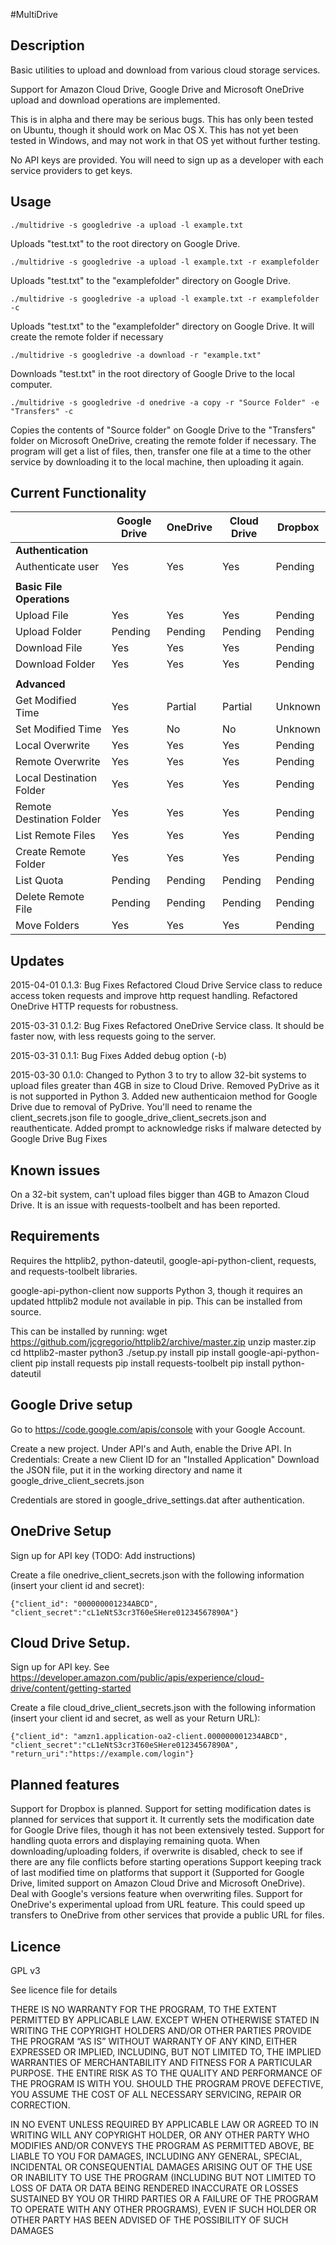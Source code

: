 #MultiDrive


## Description

Basic utilities to upload and download from various cloud storage services.

Support for Amazon Cloud Drive, Google Drive and Microsoft OneDrive upload and download operations are implemented.

This is in alpha and there may be serious bugs.  This has only been tested on Ubuntu, though it should work on Mac OS X.  This has not yet been tested in Windows, and may not work in that OS yet without further testing.

No API keys are provided.  You will need to sign up as a developer with each service providers to get keys.

## Usage

    ./multidrive -s googledrive -a upload -l example.txt

Uploads "test.txt" to the root directory on Google Drive.

    ./multidrive -s googledrive -a upload -l example.txt -r examplefolder

Uploads "test.txt" to the "examplefolder" directory on Google Drive.

    ./multidrive -s googledrive -a upload -l example.txt -r examplefolder -c

Uploads "test.txt" to the "examplefolder" directory on Google Drive.  It will create the remote folder if necessary

    ./multidrive -s googledrive -a download -r "example.txt" 

Downloads "test.txt" in the root directory of Google Drive to the local computer. 

    ./multidrive -s googledrive -d onedrive -a copy -r "Source Folder" -e "Transfers" -c

Copies the contents of "Source folder" on Google Drive to the "Transfers" folder on Microsoft OneDrive, creating the remote folder if necessary.  The program will get a list of files, then, transfer one file at a time to the other service by downloading it to the local machine, then uploading it again.


## Current Functionality


|					|Google Drive	|OneDrive		|Cloud Drive 	|Dropbox		|
|-------------------|---------------|---------------|---------------|---------------|
|**Authentication**| | | | |
|Authenticate user	|Yes|Yes|Yes|Pending|
| | | | | |
|**Basic File Operations**| | | | |
|Upload File	|Yes|Yes|Yes|Pending|
|Upload Folder	|Pending|Pending|Pending|Pending|
|Download File	|Yes|Yes|Yes|Pending|
|Download Folder	|Yes|Yes|Yes|Pending|
|| | | | |			
|**Advanced**				
|Get Modified Time	|Yes|Partial|Partial|Unknown
|Set Modified Time	|Yes|No|No|Unknown|
|Local Overwrite	|Yes|Yes|Yes|Pending|
|Remote Overwrite	|Yes|Yes|Yes|Pending|
|Local Destination Folder	|Yes|Yes|Yes|Pending|
|Remote Destination Folder	|Yes|Yes|Yes|Pending|
|List Remote Files	|Yes|Yes|Yes|Pending|
|Create Remote Folder	|Yes|Yes|Yes|Pending|
|List Quota	|Pending|Pending|Pending|Pending|
|Delete Remote File	|Pending|Pending|Pending|Pending|
|Move Folders	|Yes|Yes|Yes|Pending|

## Updates

2015-04-01 0.1.3: Bug Fixes
				  Refactored Cloud Drive Service class to reduce access token requests and improve http request handling.
				  Refactored OneDrive HTTP requests for robustness.

2015-03-31 0.1.2: Bug Fixes
				  Refactored OneDrive Service class.  It should be faster now, with less requests going to the server.

2015-03-31 0.1.1: Bug Fixes
				  Added debug option (-b)

2015-03-30 0.1.0: Changed to Python 3 to try to allow 32-bit systems to upload files greater than 4GB in size to Cloud Drive.
				  Removed PyDrive as it is not supported in Python 3.
				  Added new authenticaion method for Google Drive due to removal of PyDrive.  You'll need to rename the client_secrets.json file to google_drive_client_secrets.json and reauthenticate.
				  Added prompt to acknowledge risks if malware detected by Google Drive
				  Bug Fixes

## Known issues

On a 32-bit system, can't upload files bigger than 4GB to Amazon Cloud Drive. It is an issue with requests-toolbelt and has been reported.

## Requirements

Requires the httplib2, python-dateutil, google-api-python-client, requests, and requests-toolbelt libraries.

google-api-python-client now supports Python 3, though it requires an updated httplib2 module not available in pip.  This can be installed from source.

This can be installed by running:
wget https://github.com/jcgregorio/httplib2/archive/master.zip
unzip master.zip
cd httplib2-master
python3 ./setup.py install
pip install google-api-python-client
pip install requests
pip install requests-toolbelt
pip install python-dateutil


## Google Drive setup

Go to https://code.google.com/apis/console with your Google Account.

Create a new project.
Under API's and Auth, enable the Drive API.
In Credentials: Create a new Client ID for an "Installed Application"
Download the JSON file, put it in the working directory and name it google_drive_client_secrets.json

Credentials are stored in google_drive_settings.dat after authentication.

## OneDrive Setup

Sign up for API key (TODO: Add instructions)

Create a file onedrive_client_secrets.json with the following information (insert your client id and secret):

    {"client_id": "000000001234ABCD", "client_secret":"cL1eNtS3cr3T60eSHere01234567890A"}

## Cloud Drive Setup.

Sign up for API key. See https://developer.amazon.com/public/apis/experience/cloud-drive/content/getting-started

Create a file cloud_drive_client_secrets.json with the following information (insert your client id and secret, as well as your Return URL):

    {"client_id": "amzn1.application-oa2-client.000000001234ABCD", "client_secret":"cL1eNtS3cr3T60eSHere01234567890A", "return_uri":"https://example.com/login"}


## Planned features
Support for Dropbox is planned.
Support for setting modification dates is planned for services that support it.  It currently sets the modification date for Google Drive files, though it has not been extensively tested.
Support for handling quota errors and displaying remaining quota.
When downloading/uploading folders, if overwrite is disabled, check to see if there are any file conflicts before starting operations
Support keeping track of last modified time on platforms that support it (Supported for Google Drive, limited support on Amazon Cloud Drive and Microsoft OneDrive).
Deal with Google's versions feature when overwriting files.
Support for OneDrive's experimental upload from URL feature.  This could speed up transfers to OneDrive from other services that provide a public URL for files.

## Licence 

GPL v3

See licence file for details


THERE IS NO WARRANTY FOR THE PROGRAM, TO THE EXTENT PERMITTED BY APPLICABLE LAW. EXCEPT WHEN OTHERWISE STATED IN WRITING THE COPYRIGHT HOLDERS AND/OR OTHER PARTIES PROVIDE THE PROGRAM “AS IS” WITHOUT WARRANTY OF ANY KIND, EITHER EXPRESSED OR IMPLIED, INCLUDING, BUT NOT LIMITED TO, THE IMPLIED WARRANTIES OF MERCHANTABILITY AND FITNESS FOR A PARTICULAR PURPOSE. THE ENTIRE RISK AS TO THE QUALITY AND PERFORMANCE OF THE PROGRAM IS WITH YOU. SHOULD THE PROGRAM PROVE DEFECTIVE, YOU ASSUME THE COST OF ALL NECESSARY SERVICING, REPAIR OR CORRECTION.

IN NO EVENT UNLESS REQUIRED BY APPLICABLE LAW OR AGREED TO IN WRITING WILL ANY COPYRIGHT HOLDER, OR ANY OTHER PARTY WHO MODIFIES AND/OR CONVEYS THE PROGRAM AS PERMITTED ABOVE, BE LIABLE TO YOU FOR DAMAGES, INCLUDING ANY GENERAL, SPECIAL, INCIDENTAL OR CONSEQUENTIAL DAMAGES ARISING OUT OF THE USE OR INABILITY TO USE THE PROGRAM (INCLUDING BUT NOT LIMITED TO LOSS OF DATA OR DATA BEING RENDERED INACCURATE OR LOSSES SUSTAINED BY YOU OR THIRD PARTIES OR A FAILURE OF THE PROGRAM TO OPERATE WITH ANY OTHER PROGRAMS), EVEN IF SUCH HOLDER OR OTHER PARTY HAS BEEN ADVISED OF THE POSSIBILITY OF SUCH DAMAGES